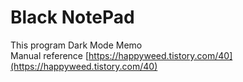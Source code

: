 # Black NotePad

This program Dark Mode Memo  
Manual reference [https://happyweed.tistory.com/40](https://happyweed.tistory.com/40)

